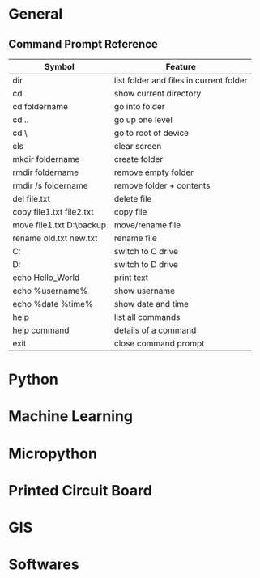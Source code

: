 # General
## Command Prompt Reference
| Symbol                   | Feature                                 |
|--------------------------|-----------------------------------------|
| dir                      | list folder and files in current folder |
| cd                       | show current directory                  |
| cd foldername            | go into folder                          |
| cd ..                    | go up one level                         |
| cd \                     | go to root of device                    |
| cls                      | clear screen                            |
| mkdir foldername         | create folder                           |
| rmdir foldername         | remove empty folder                     |
| rmdir /s foldername      | remove folder + contents                |
| del file.txt             | delete file                             |
| copy file1.txt file2.txt | copy file                               |
| move file1.txt D:\backup | move/rename file                        |
| rename old.txt new.txt   | rename file                             |
| C:                       | switch to C drive                       | 
| D:                       | switch to D drive                       |
| echo Hello_World         | print text                              |
| echo %username%          | show username                           |
| echo %date %time%        | show date and time                      |
| help                     | list all commands                       |
| help command             | details of a command                    |
| exit                     | close command prompt                    |
# Python
# Machine Learning
# Micropython
# Printed Circuit Board
# GIS
# Softwares
